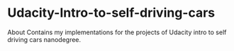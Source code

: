 # Udacity-Intro-to-self-driving-cars

About
Contains my implementations for the projects of Udacity intro to self driving cars nanodegree.
